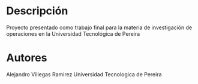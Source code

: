 # Descripción
Proyecto presentado como trabajo final para la materia de investigación de operaciones en la Universidad Tecnológica de Pereira

# Autores
Alejandro Villegas Ramirez
Universidad Tecnologica de Pereira
